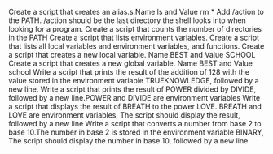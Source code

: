 Create a script that creates an alias.s.Name ls and Value rm *
Add /action to the PATH. /action should be the last directory the shell looks into when looking for a program.
Create a script that counts the number of directories in the PATH
Create a script that lists environment variables.
 Create a script that lists all local variables and environment variables, and functions. 
Create a script that creates a new local variable. Name BEST and Value SCHOOL
Create a script that creates a new global variable. Name BEST and Value school 
Write a script that prints the result of the addition of 128 with the value stored in the environment variable TRUEKNOWLEDGE, followed by a new line.
Write a script that prints the result of POWER divided by DIVIDE, followed by a new line.POWER and DIVIDE are environment variables
Write a script that displays the result of BREATH to the power LOVE. BREATH and LOVE are environment variables, The script should display the result, followed by a new line
Write a script that converts a number from base 2 to base 10.The number in base 2 is stored in the environment variable BINARY, The script should display the number in base 10, followed by a new line
